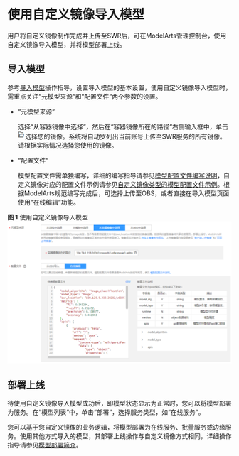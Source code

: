 # 使用自定义镜像导入模型<a name="modelarts_23_0086"></a>

用户将自定义镜像制作完成并上传至SWR后，可在ModelArts管理控制台，使用自定义镜像导入模型，并将模型部署上线。

## 导入模型<a name="section14638123319282"></a>

参考[导入模型](导入模型.md)操作指导，设置导入模型的基本设置，使用自定义镜像导入模型时，需重点关注“元模型来源“和“配置文件“两个参数的设置。

-   “元模型来源“

    选择“从容器镜像中选择“，然后在“容器镜像所在的路径“右侧输入框中，单击![](figures/zh-cn_image_0189699487.png)选择您的镜像。系统将自动罗列出当前账号上传至SWR服务的所有镜像。请根据实际情况选择您使用的镜像。

-   “配置文件“

    模型配置文件需单独编写，详细的编写指导请参见[模型配置文件编写说明](模型配置文件编写说明.md)，自定义镜像对应的配置文件示例请参见[自定义镜像类型的模型配置文件示例](模型配置文件编写说明.md#section9113122232018)。根据ModelArts规范编写完成后，可选择上传至OBS，或者直接在导入模型页面使用“在线编辑“功能。


**图 1**  使用自定义镜像导入模型<a name="fig810110376216"></a>  
![](figures/使用自定义镜像导入模型.png "使用自定义镜像导入模型")

## 部署上线<a name="section672144415284"></a>

待使用自定义镜像导入模型成功后，即模型状态显示为正常时，您可以将模型部署为服务。在“模型列表“中，单击“部署“，选择服务类型，如“在线服务“。

您可以基于您自定义镜像的业务逻辑，将模型部署为在线服务、批量服务或边缘服务。使用其他方式导入的模型，其部署上线操作与自定义镜像方式相同，详细操作指导请参见[模型部署简介](模型部署简介.md)。

